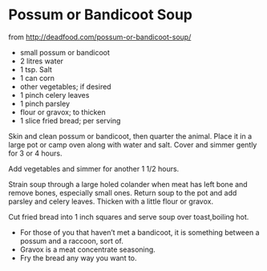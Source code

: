 # Possum or Bandicoot Soup #

from http://deadfood.com/possum-or-bandicoot-soup/

* small possum or bandicoot
* 2 litres water
* 1 tsp. Salt
* 1 can corn
* other vegetables; if desired
* 1 pinch celery leaves
* 1 pinch parsley
* flour or gravox; to thicken
* 1 slice fried bread; per serving

Skin and clean possum or bandicoot, then quarter the animal. Place it in a large pot or camp oven along with water and salt. Cover and simmer gently for 3 or 4 hours.

Add vegetables and simmer for another 1 1/2 hours.

Strain soup through a large holed colander when meat has left bone and remove bones, especially small ones. Return soup to the pot and add parsley and celery leaves. Thicken with a little flour or gravox.

Cut fried bread into 1 inch squares and serve soup over toast,boiling hot.

* For those of you that haven’t met a bandicoot, it is something between a possum and a raccoon, sort of.
* Gravox is a meat concentrate seasoning.
* Fry the bread any way you want to.